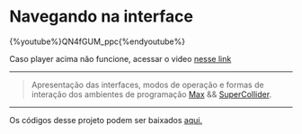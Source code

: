 # Navegando na interface

{%youtube%}QN4fGUM_ppc{%endyoutube%}

Caso player acima não funcione, acessar o video [nesse link](https://youtu.be/QN4fGUM_ppc)

---

>Apresentação das interfaces, modos de operação e formas de interação dos ambientes de programação [Max](https://cycling74.com/products/max) && [SuperCollider](http://supercollider.github.io/). 

---

Os códigos desse projeto podem ser baixados [aqui.](https://drive.google.com/open?id=1X1CKWXlRcfwB9hy-t055cg8idcD9y3JD)
